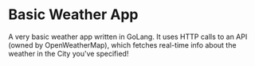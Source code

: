 # Basic Weather App
A very basic weather app written in GoLang. It uses HTTP calls to an API (owned by OpenWeatherMap), which fetches real-time info about the weather in the City you've specified!
